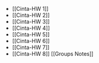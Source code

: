 - [[Cinta-HW 1]]
- [[Cinta-HW 2]]
- [[Cinta-HW 3]]
- [[Cinta-HW 4]]
- [[Cinta-HW 5]]
- [[Cinta-HW 6]]
- [[Cinta-HW 7]]
- [[Cinta-HW 8]]
[[Groups Notes]]